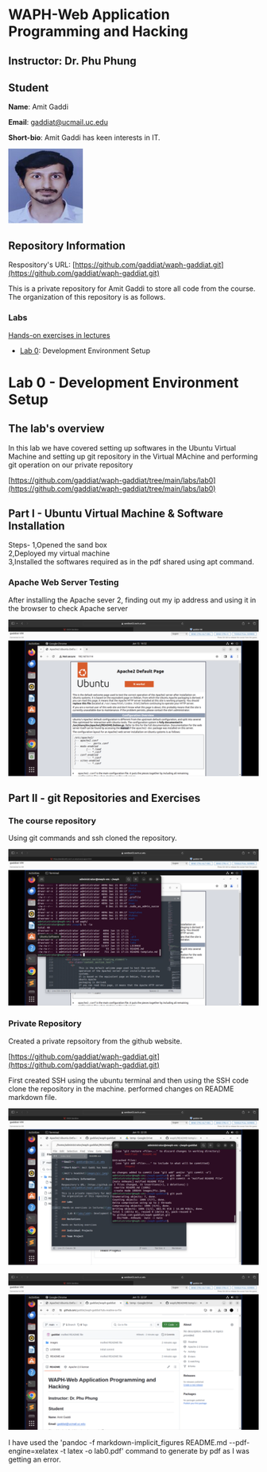 # WAPH-Web Application Programming and Hacking

## Instructor: Dr. Phu Phung

## Student

**Name**: Amit Gaddi

**Email**: gaddiat@ucmail.uc.edu

**Short-bio**: Amit Gaddi has keen interests in IT. 

![Amit's headshot](images/Pic.jpg)

## Repository Information

Respository's URL: [https://github.com/gaddiat/waph-gaddiat.git](https://github.com/gaddiat/waph-gaddiat.git)

This is a private repository for Amit Gaddi to store all code from the course. The organization of this repository is as follows.

### Labs 

[Hands-on exercises in lectures](labs) 

  - [Lab 0](https://github.com/gaddiat/waph-gaddiat/tree/main/labs/lab0): Development Environment Setup

# Lab 0 - Development Environment Setup 


## The lab's overview

In this lab we have covered setting up softwares in the Ubuntu Virtual Machine and setting up git repository in the Virtual MAchine and performing git operation on our private repository

[https://github.com/gaddiat/waph-gaddiat/tree/main/labs/lab0](https://github.com/gaddiat/waph-gaddiat/tree/main/labs/lab0)

## Part I - Ubuntu Virtual Machine & Software Installation

Steps-
1,Opened the sand box  
2,Deployed my virtual machine  
3,Installed the softwares required as in the pdf shared using apt command.  


### Apache Web Server Testing

After installing the Apache sever 2, finding out my ip address and using it in the browser to check Apache server 

![Apache Screenshot](images/apache.png)

## Part II - git Repositories and Exercises

### The course repository

Using git commands and ssh cloned the repository.

![git clone](images/gitclone.png)

### Private Repository

Created a private repsoitory from the github website.

[https://github.com/gaddiat/waph-gaddiat.git](https://github.com/gaddiat/waph-gaddiat.git)

First created SSH using the ubuntu terminal and then using the SSH code clone the repository in the machine. performed changes on README markdown file.

![git commit and push](images/gitcp.png)

![git commit and push](images/gitcp1.png)

I have used the 'pandoc -f markdown-implicit_figures README.md --pdf-engine=xelatex -t latex  -o lab0.pdf' command to generate by pdf as I was getting an error.
